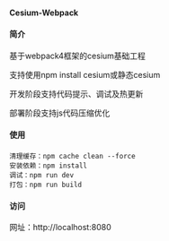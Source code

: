 #### Cesium-Webpack
#### 简介
基于webpack4框架的cesium基础工程

支持使用npm install cesium或静态cesium

开发阶段支持代码提示、调试及热更新

部署阶段支持js代码压缩优化

#### 使用
```
清理缓存：npm cache clean --force
安装依赖：npm install 
调试：npm run dev 
打包：npm run build 
```

#### 访问
网址：http://localhost:8080


